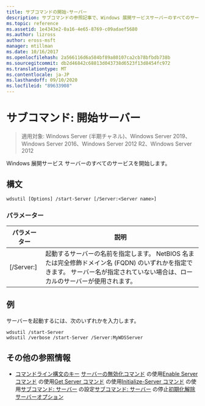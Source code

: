 ```yaml
---
title: サブコマンドの開始-サーバー
description: サブコマンドの参照記事で、Windows 展開サービスサーバーのすべてのサービスを開始します。
ms.topic: reference
ms.assetid: 1e4343e2-0a16-4e65-8769-c09adaef5680
ms.author: lizross
author: eross-msft
manager: mtillman
ms.date: 10/16/2017
ms.openlocfilehash: 2a566116d6a584bf89a80107ca2cb78bfbdb738b
ms.sourcegitcommit: db2d46842c68813d043738d6523f13d8454fc972
ms.translationtype: MT
ms.contentlocale: ja-JP
ms.lasthandoff: 09/10/2020
ms.locfileid: "89633908"
---
```

# <a name="subcommand-start-server"></a>サブコマンド: 開始サーバー

> 適用対象: Windows Server (半期チャネル)、Windows Server 2019、Windows Server 2016、Windows Server 2012 R2、Windows Server 2012

Windows 展開サービス サーバーのすべてのサービスを開始します。

## <a name="syntax"></a>構文
```
wdsutil [Options] /start-Server [/Server:<Server name>]
```
### <a name="parameters"></a>パラメーター
|パラメーター|説明|
|-------|--------|
|[/Server:<Server name>]|起動するサーバーの名前を指定します。 NetBIOS 名または完全修飾ドメイン名 (FQDN) のいずれかを指定できます。 サーバー名が指定されていない場合は、ローカルのサーバーが使用されます。|
## <a name="examples"></a>例
サーバーを起動するには、次のいずれかを入力します。
```
wdsutil /start-Server
wdsutil /verbose /start-Server /Server:MyWDSServer
```
## <a name="additional-references"></a>その他の参照情報
- [コマンドライン構文のキー](command-line-syntax-key.md) 
[サーバーの無効化コマンド](using-the-disable-server-command.md) 
 の使用[Enable Server コマンド](using-the-enable-server-command.md) 
 の使用[Get Server コマンド](using-the-get-server-command.md) 
 の使用[Initialize-Server コマンド](using-the-initialize-server-command.md) 
 の使用[サブコマンド: サーバー](subcommand-set-server.md) 
 の設定[サブコマンド: サーバー](subcommand-stop-server.md) 
 の停止[初期化解除サーバーオプション](the-uninitialize-server-option.md)
